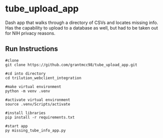 # tube_upload_app
Dash app that walks through a directory of CSVs and locates missing info. Has the capability to upload to a database as well, but had to be taken out for NIH privacy reasons.

## Run Instructions
```shell
#clone
git clone https://github.com/grantmcc98/tube_upload_app.git

#cd into directory
cd trilution_webclient_integration

#make virtual environment
python -m venv .venv

#activate virtual environment
source .venv/Scripts/activate

#install libraries
pip install -r requirements.txt

#start app
py missing_tube_info_app.py
```
